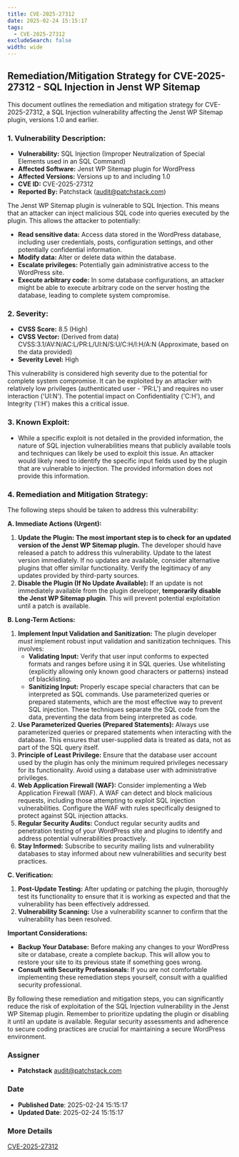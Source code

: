 ```yaml
---
title: CVE-2025-27312
date: 2025-02-24 15:15:17
tags:
  - CVE-2025-27312
excludeSearch: false
width: wide
---
```


## Remediation/Mitigation Strategy for CVE-2025-27312 - SQL Injection in Jenst WP Sitemap

This document outlines the remediation and mitigation strategy for CVE-2025-27312, a SQL Injection vulnerability affecting the Jenst WP Sitemap plugin, versions 1.0 and earlier.

### 1. Vulnerability Description:

*   **Vulnerability:** SQL Injection (Improper Neutralization of Special Elements used in an SQL Command)
*   **Affected Software:** Jenst WP Sitemap plugin for WordPress
*   **Affected Versions:** Versions up to and including 1.0
*   **CVE ID:** CVE-2025-27312
*   **Reported By:** Patchstack (audit@patchstack.com)

The Jenst WP Sitemap plugin is vulnerable to SQL Injection. This means that an attacker can inject malicious SQL code into queries executed by the plugin.  This allows the attacker to potentially:

*   **Read sensitive data:**  Access data stored in the WordPress database, including user credentials, posts, configuration settings, and other potentially confidential information.
*   **Modify data:** Alter or delete data within the database.
*   **Escalate privileges:** Potentially gain administrative access to the WordPress site.
*   **Execute arbitrary code:** In some database configurations, an attacker might be able to execute arbitrary code on the server hosting the database, leading to complete system compromise.

### 2. Severity:

*   **CVSS Score:** 8.5 (High)
*   **CVSS Vector:** (Derived from data) CVSS:3.1/AV:N/AC:L/PR:L/UI:N/S:U/C:H/I:H/A:N (Approximate, based on the data provided)
*   **Severity Level:** High

This vulnerability is considered high severity due to the potential for complete system compromise. It can be exploited by an attacker with relatively low privileges (authenticated user - 'PR:L') and requires no user interaction ('UI:N'). The potential impact on Confidentiality ('C:H'), and Integrity ('I:H') makes this a critical issue.

### 3. Known Exploit:

*   While a specific exploit is not detailed in the provided information, the nature of SQL injection vulnerabilities means that publicly available tools and techniques can likely be used to exploit this issue.  An attacker would likely need to identify the specific input fields used by the plugin that are vulnerable to injection.  The provided information does not provide this information.

### 4. Remediation and Mitigation Strategy:

The following steps should be taken to address this vulnerability:

**A. Immediate Actions (Urgent):**

1.  **Update the Plugin:**  **The most important step is to check for an updated version of the Jenst WP Sitemap plugin.**  The developer should have released a patch to address this vulnerability. Update to the latest version immediately. If no updates are available, consider alternative plugins that offer similar functionality.  Verify the legitimacy of any updates provided by third-party sources.
2.  **Disable the Plugin (If No Update Available):** If an update is not immediately available from the plugin developer, **temporarily disable the Jenst WP Sitemap plugin**. This will prevent potential exploitation until a patch is available.

**B. Long-Term Actions:**

1.  **Implement Input Validation and Sanitization:**  The plugin developer *must* implement robust input validation and sanitization techniques.  This involves:
    *   **Validating Input:** Verify that user input conforms to expected formats and ranges before using it in SQL queries.  Use whitelisting (explicitly allowing only known good characters or patterns) instead of blacklisting.
    *   **Sanitizing Input:**  Properly escape special characters that can be interpreted as SQL commands. Use parameterized queries or prepared statements, which are the most effective way to prevent SQL injection.  These techniques separate the SQL code from the data, preventing the data from being interpreted as code.
2.  **Use Parameterized Queries (Prepared Statements):**  Always use parameterized queries or prepared statements when interacting with the database.  This ensures that user-supplied data is treated as data, not as part of the SQL query itself.
3.  **Principle of Least Privilege:** Ensure that the database user account used by the plugin has only the minimum required privileges necessary for its functionality.  Avoid using a database user with administrative privileges.
4.  **Web Application Firewall (WAF):**  Consider implementing a Web Application Firewall (WAF). A WAF can detect and block malicious requests, including those attempting to exploit SQL injection vulnerabilities.  Configure the WAF with rules specifically designed to protect against SQL injection attacks.
5.  **Regular Security Audits:** Conduct regular security audits and penetration testing of your WordPress site and plugins to identify and address potential vulnerabilities proactively.
6.  **Stay Informed:** Subscribe to security mailing lists and vulnerability databases to stay informed about new vulnerabilities and security best practices.

**C. Verification:**

1.  **Post-Update Testing:** After updating or patching the plugin, thoroughly test its functionality to ensure that it is working as expected and that the vulnerability has been effectively addressed.
2.  **Vulnerability Scanning:** Use a vulnerability scanner to confirm that the vulnerability has been resolved.

**Important Considerations:**

*   **Backup Your Database:**  Before making any changes to your WordPress site or database, create a complete backup. This will allow you to restore your site to its previous state if something goes wrong.
*   **Consult with Security Professionals:** If you are not comfortable implementing these remediation steps yourself, consult with a qualified security professional.

By following these remediation and mitigation steps, you can significantly reduce the risk of exploitation of the SQL Injection vulnerability in the Jenst WP Sitemap plugin. Remember to prioritize updating the plugin or disabling it until an update is available.  Regular security assessments and adherence to secure coding practices are crucial for maintaining a secure WordPress environment.

### Assigner
- **Patchstack** <audit@patchstack.com>

### Date
- **Published Date**: 2025-02-24 15:15:17
- **Updated Date**: 2025-02-24 15:15:17

### More Details
[CVE-2025-27312](https://www.cvedetails.com/cve/CVE-2025-27312)